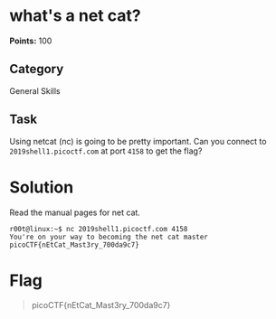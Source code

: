 # what's a net cat?
**Points:** 100

## Category
General Skills

## Task
Using netcat (nc) is going to be pretty important. Can you connect to `2019shell1.picoctf.com` at port `4158` to get the flag?

# Solution
Read the manual pages for net cat.
```console
r00t@linux:~$ nc 2019shell1.picoctf.com 4158
You're on your way to becoming the net cat master
picoCTF{nEtCat_Mast3ry_700da9c7}
```

# Flag
> picoCTF{nEtCat_Mast3ry_700da9c7}
